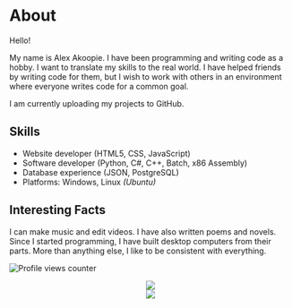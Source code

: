 # About

Hello!

My name is Alex Akoopie. I have been programming and writing code as a hobby. I want to translate my skills to the real world. I have helped friends by writing code for them, but I wish to work with others in an environment where everyone writes code for a common goal.

I am currently uploading my projects to GitHub.

## Skills

* Website developer (HTML5, CSS, JavaScript)
* Software developer (Python, C#, C++, Batch, x86 Assembly)
* Database experience (JSON, PostgreSQL)
* Platforms: Windows, Linux _(Ubuntu)_

## Interesting Facts

I can make music and edit videos. I have also written poems and novels. Since I started programming, I have built desktop computers from their parts. More than anything else, I like to be consistent with everything.

![Profile views counter](https://komarev.com/ghpvc/?username=MisansProducts&style=plastic "Profile views counter")

<p align="center">
  <a href="https://github.com/anuraghazra/github-readme-stats">
    <img src="https://github-readme-stats.vercel.app/api?username=MisansProducts&hide=stars&show_icons=true&theme=radical"/>
  </a>

  <br>

  <a href="https://github.com/anuraghazra/convoychat">
    <img src="https://github-readme-stats.vercel.app/api/top-langs/?username=MisansProducts&layout=compact&theme=radical"/>
  </a>
</p>
